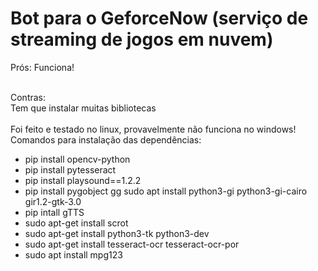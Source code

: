 # Bot para o GeforceNow (serviço de  streaming de jogos em nuvem) <br>
Prós:
Funciona!<br>

<br>
Contras:<br>
Tem que instalar muitas bibliotecas<br>
<br>
Foi feito e testado no linux, provavelmente não funciona no windows!<br>
Comandos para instalação das dependências: <br>

<ul>
  <li>pip install opencv-python</li>
  <li>pip install pytesseract</li>
  <li>pip install playsound==1.2.2 </li>
  <li>pip install pygobject gg sudo apt install python3-gi python3-gi-cairo gir1.2-gtk-3.0</li>
  <li>pip intall  gTTS</li>
  <li>sudo apt-get install scrot</li>  
  <li>sudo apt-get install python3-tk python3-dev</li>
  <li>sudo apt-get install tesseract-ocr tesseract-ocr-por</li>
  <li>sudo apt install mpg123</li>
</ul>









